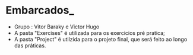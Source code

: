 # Embarcados_
* Grupo : Vitor Baraky e Victor Hugo
* A pasta "Exercises" é utilizada para os exercicios pré pratica;
* A pasta "Project" é utilzida para o projeto final, que será feito ao longo das práticas.

